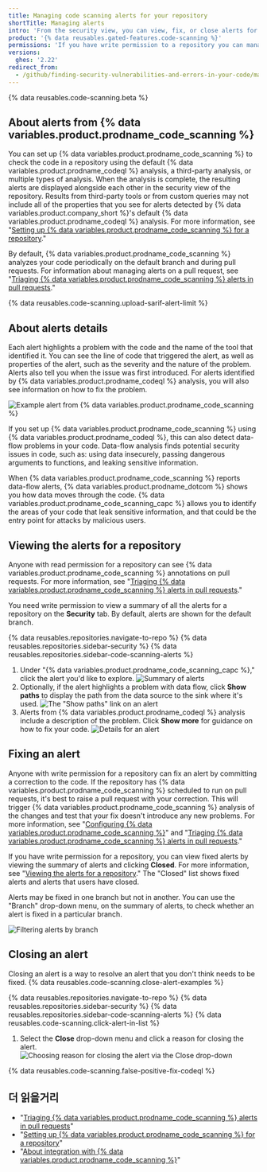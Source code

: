 ```yaml
---
title: Managing code scanning alerts for your repository
shortTitle: Managing alerts
intro: 'From the security view, you can view, fix, or close alerts for potential vulnerabilities or errors in your project''s code.'
product: '{% data reusables.gated-features.code-scanning %}'
permissions: 'If you have write permission to a repository you can manage {% data variables.product.prodname_code_scanning %} alerts for that repository.'
versions:
  ghes: '2.22'
redirect_from:
  - /github/finding-security-vulnerabilities-and-errors-in-your-code/managing-code-scanning-alerts-for-your-repository
---
```


<!--See /content/code-security/secure-coding for the latest version of this article -->

{% data reusables.code-scanning.beta %}

## About alerts from {% data variables.product.prodname_code_scanning %}

You can set up {% data variables.product.prodname_code_scanning %} to check the code in a repository using the default {% data variables.product.prodname_codeql %} analysis, a third-party analysis, or multiple types of analysis. When the analysis is complete, the resulting alerts are displayed alongside each other in the security view of the repository. Results from third-party tools or from custom queries may not include all of the properties that you see for alerts detected by {% data variables.product.company_short %}'s default {% data variables.product.prodname_codeql %} analysis. For more information, see "[Setting up {% data variables.product.prodname_code_scanning %} for a repository](/github/finding-security-vulnerabilities-and-errors-in-your-code/setting-up-code-scanning-for-a-repository)."

By default, {% data variables.product.prodname_code_scanning %} analyzes your code periodically on the default branch and during pull requests. For information about managing alerts on a pull request, see "[Triaging {% data variables.product.prodname_code_scanning %} alerts in pull requests](/github/finding-security-vulnerabilities-and-errors-in-your-code/triaging-code-scanning-alerts-in-pull-requests)."

{% data reusables.code-scanning.upload-sarif-alert-limit %}

## About alerts details

Each alert highlights a problem with the code and the name of the tool that identified it. You can see the line of code that triggered the alert, as well as properties of the alert, such as the severity and the nature of the problem. Alerts also tell you when the issue was first introduced. For alerts identified by {% data variables.product.prodname_codeql %} analysis, you will also see information on how to fix the problem.

![Example alert from {% data variables.product.prodname_code_scanning %}](/assets/images/help/repository/code-scanning-alert.png)

If you set up {% data variables.product.prodname_code_scanning %} using {% data variables.product.prodname_codeql %}, this can also detect data-flow problems in your code. Data-flow analysis finds potential security issues in code, such as: using data insecurely, passing dangerous arguments to functions, and leaking sensitive information.

When {% data variables.product.prodname_code_scanning %} reports data-flow alerts, {% data variables.product.prodname_dotcom %} shows you how data moves through the code. {% data variables.product.prodname_code_scanning_capc %} allows you to identify the areas of your code that leak sensitive information, and that could be the entry point for attacks by malicious users.

## Viewing the alerts for a repository

Anyone with read permission for a repository can see {% data variables.product.prodname_code_scanning %} annotations on pull requests. For more information, see "[Triaging {% data variables.product.prodname_code_scanning %} alerts in pull requests](/github/finding-security-vulnerabilities-and-errors-in-your-code/triaging-code-scanning-alerts-in-pull-requests)."

You need write permission to view a summary of all the alerts for a repository on the **Security** tab. By default, alerts are shown for the default branch.

{% data reusables.repositories.navigate-to-repo %}
{% data reusables.repositories.sidebar-security %}
{% data reusables.repositories.sidebar-code-scanning-alerts %}
1. Under "{% data variables.product.prodname_code_scanning_capc %}," click the alert you'd like to explore. ![Summary of alerts](/assets/images/enterprise/3.1/help/repository/code-scanning-click-alert.png)
1. Optionally, if the alert highlights a problem with data flow, click **Show paths** to display the path from the data source to the sink where it's used. ![The "Show paths" link on an alert](/assets/images/help/repository/code-scanning-show-paths.png)
1. Alerts from {% data variables.product.prodname_codeql %} analysis include a description of the problem. Click **Show more** for guidance on how to fix your code. ![Details for an alert](/assets/images/help/repository/code-scanning-alert-details.png)

## Fixing an alert

Anyone with write permission for a repository can fix an alert by committing a correction to the code. If the repository has {% data variables.product.prodname_code_scanning %} scheduled to run on pull requests, it's best to raise a pull request with your correction. This will trigger {% data variables.product.prodname_code_scanning %} analysis of the changes and test that your fix doesn't introduce any new problems. For more information, see "[Configuring {% data variables.product.prodname_code_scanning %}](/github/finding-security-vulnerabilities-and-errors-in-your-code/configuring-code-scanning)" and "[Triaging {% data variables.product.prodname_code_scanning %} alerts in pull requests](/github/finding-security-vulnerabilities-and-errors-in-your-code/triaging-code-scanning-alerts-in-pull-requests)."

If you have write permission for a repository, you can view fixed alerts by viewing the summary of alerts and clicking **Closed**. For more information, see "[Viewing the alerts for a repository](#viewing-the-alerts-for-a-repository)." The "Closed" list shows fixed alerts and alerts that users have closed.

Alerts may be fixed in one branch but not in another. You can use the "Branch" drop-down menu, on the summary of alerts, to check whether an alert is fixed in a particular branch.

![Filtering alerts by branch](/assets/images/enterprise/3.1/help/repository/code-scanning-branch-filter.png)

## Closing an alert

Closing an alert is a way to resolve an alert that you don't think needs to be fixed. {% data reusables.code-scanning.close-alert-examples %}

{% data reusables.repositories.navigate-to-repo %}
{% data reusables.repositories.sidebar-security %}
{% data reusables.repositories.sidebar-code-scanning-alerts %}
{% data reusables.code-scanning.click-alert-in-list %}
1. Select the **Close** drop-down menu and click a reason for closing the alert.    
   ![Choosing reason for closing the alert via the Close drop-down](/assets/images/help/repository/code-scanning-alert-close-drop-down.png)

{% data reusables.code-scanning.false-positive-fix-codeql %}

## 더 읽을거리

- "[Triaging {% data variables.product.prodname_code_scanning %} alerts in pull requests](/github/finding-security-vulnerabilities-and-errors-in-your-code/triaging-code-scanning-alerts-in-pull-requests)"
- "[Setting up {% data variables.product.prodname_code_scanning %} for a repository](/github/finding-security-vulnerabilities-and-errors-in-your-code/setting-up-code-scanning-for-a-repository)"
- "[About integration with {% data variables.product.prodname_code_scanning %}](/github/finding-security-vulnerabilities-and-errors-in-your-code/about-integration-with-code-scanning)"
